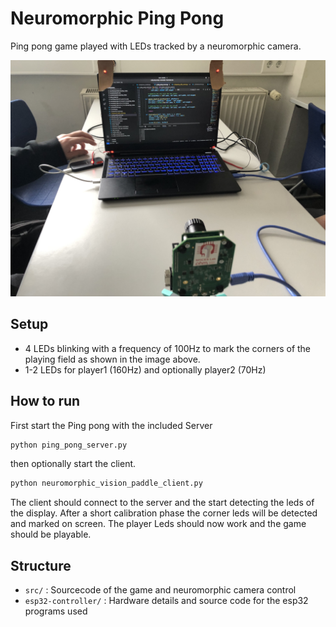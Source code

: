 # Neuromorphic Ping Pong
Ping pong game played with LEDs tracked by a neuromorphic camera.

![](assets/banner.JPG)


## Setup

- 4 LEDs blinking with a frequency of 100Hz to mark the corners of the playing field as shown in the image above.
- 1-2 LEDs for player1 (160Hz) and optionally player2
(70Hz)
## How to run

First start the Ping pong with the included Server

```sh
python ping_pong_server.py
```

then optionally start the client.

```sh
python neuromorphic_vision_paddle_client.py
```

The client should connect to the server and the start detecting the leds of the display. After a short calibration phase the corner leds will be detected and marked on screen. The player Leds should now work and the game should be playable.

## Structure

- `src/` : Sourcecode of the game and neuromorphic camera control
- `esp32-controller/` : Hardware details and source code for the esp32 programs used


